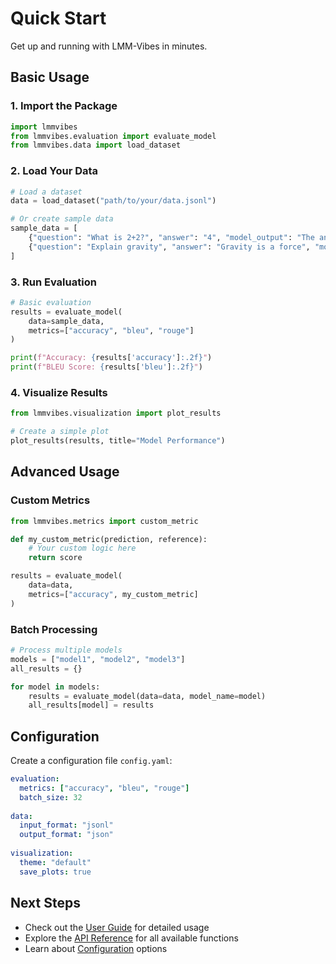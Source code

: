 # Quick Start

Get up and running with LMM-Vibes in minutes.

## Basic Usage

### 1. Import the Package

```python
import lmmvibes
from lmmvibes.evaluation import evaluate_model
from lmmvibes.data import load_dataset
```

### 2. Load Your Data

```python
# Load a dataset
data = load_dataset("path/to/your/data.jsonl")

# Or create sample data
sample_data = [
    {"question": "What is 2+2?", "answer": "4", "model_output": "The answer is 4."},
    {"question": "Explain gravity", "answer": "Gravity is a force", "model_output": "Gravity is a fundamental force..."}
]
```

### 3. Run Evaluation

```python
# Basic evaluation
results = evaluate_model(
    data=sample_data,
    metrics=["accuracy", "bleu", "rouge"]
)

print(f"Accuracy: {results['accuracy']:.2f}")
print(f"BLEU Score: {results['bleu']:.2f}")
```

### 4. Visualize Results

```python
from lmmvibes.visualization import plot_results

# Create a simple plot
plot_results(results, title="Model Performance")
```

## Advanced Usage

### Custom Metrics

```python
from lmmvibes.metrics import custom_metric

def my_custom_metric(prediction, reference):
    # Your custom logic here
    return score

results = evaluate_model(
    data=data,
    metrics=["accuracy", my_custom_metric]
)
```

### Batch Processing

```python
# Process multiple models
models = ["model1", "model2", "model3"]
all_results = {}

for model in models:
    results = evaluate_model(data=data, model_name=model)
    all_results[model] = results
```

## Configuration

Create a configuration file `config.yaml`:

```yaml
evaluation:
  metrics: ["accuracy", "bleu", "rouge"]
  batch_size: 32
  
data:
  input_format: "jsonl"
  output_format: "json"
  
visualization:
  theme: "default"
  save_plots: true
```

## Next Steps

- Check out the [User Guide](../user-guide/basic-usage.md) for detailed usage
- Explore the [API Reference](../api/core.md) for all available functions
- Learn about [Configuration](../user-guide/configuration.md) options 